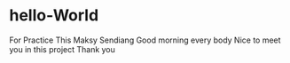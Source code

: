 # hello-World
For Practice
This Maksy Sendiang Good morning every body
Nice to meet you in this project
Thank you
